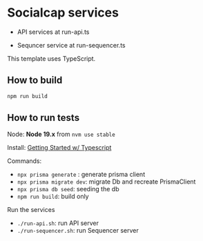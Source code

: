 # Socialcap services

- API services at run-api.ts

- Sequncer service at run-sequencer.ts

This template uses TypeScript.

## How to build

```sh
npm run build
```

## How to run tests

Node: **Node 19.x** from `nvm use stable`

Install: [Getting Started w/ Typescript](https://www.fastify.io/docs/latest/Reference/TypeScript/)

Commands:
- `npx prisma generate` : generate prisma client
- `npx prisma migrate dev`: migrate Db and recreate PrismaClient
- `npx prisma db seed`: seeding the db
- `npm run build`: build only

Run the services

- `./run-api.sh`: run API server
- `./run-sequencer.sh`: run Sequencer server
